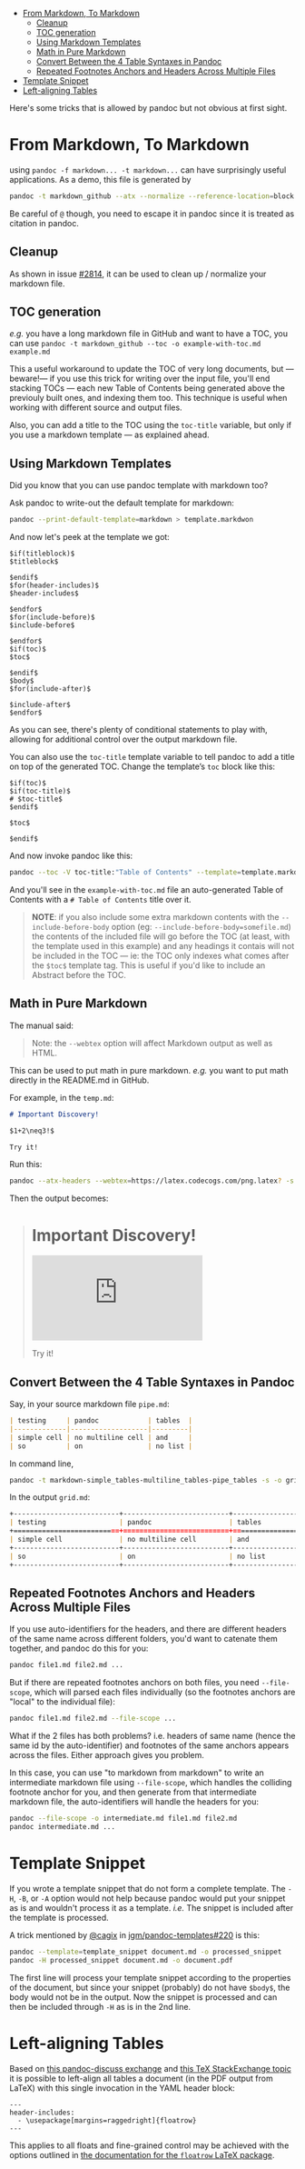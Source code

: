 -   [From Markdown, To Markdown](#from-markdown-to-markdown)
    -   [Cleanup](#cleanup)
    -   [TOC generation](#toc-generation)
    -   [Using Markdown Templates](#using-markdown-templates)
    -   [Math in Pure Markdown](#math-in-pure-markdown)
    -   [Convert Between the 4 Table Syntaxes in Pandoc](#convert-between-the-4-table-syntaxes-in-pandoc)
    -   [Repeated Footnotes Anchors and Headers Across Multiple Files](#repeated-footnotes-anchors-and-headers-across-multiple-files)
-   [Template Snippet](#template-snippet)
-   [Left-aligning Tables](#left-aligning-tables)

Here's some tricks that is allowed by pandoc but not obvious at first sight.

# From Markdown, To Markdown

using `pandoc -f markdown... -t markdown...` can have surprisingly useful applications. As a demo, this file is generated by

``` bash
pandoc -t markdown_github --atx --normalize --reference-location=block --toc -s -o temp-github.md temp.md
```

Be careful of `@` though, you need to escape it in pandoc since it is treated as citation in pandoc.

## Cleanup

As shown in issue [\#2814](https://github.com/jgm/pandoc/issues/2814), it can be used to clean up / normalize your markdown file.

## TOC generation

*e.g.* you have a long markdown file in GitHub and want to have a TOC, you can use `pandoc -t markdown_github --toc -o example-with-toc.md example.md`

This a useful workaround to update the TOC of very long documents, but —beware!— if you use this trick for writing over the input file, you'll end stacking TOCs — each new Table of Contents being generated above the previouly built ones, and indexing them too. This technique is useful when working with different source and output files.

Also, you can add a title to the TOC using the `toc-title` variable, but only if you use a markdown template — as explained ahead.

## Using Markdown Templates
 
Did you know that you can use pandoc template with markdown too?

Ask pandoc to write-out the default template for markdown:

``` bash
pandoc --print-default-template=markdown > template.markdwon
```

And now let's peek at the template we got:

```
$if(titleblock)$
$titleblock$

$endif$
$for(header-includes)$
$header-includes$

$endfor$
$for(include-before)$
$include-before$

$endfor$
$if(toc)$
$toc$

$endif$
$body$
$for(include-after)$

$include-after$
$endfor$
```

As you can see, there's plenty of conditional statements to play with, allowing for additional control over the output markdown file.

You can also use the `toc-title` template variable to tell pandoc to add a title on top of the generated TOC. Change the template’s `toc` block like this:

```
$if(toc)$
$if(toc-title)$
# $toc-title$
$endif$

$toc$

$endif$
```

And now invoke pandoc like this:

``` bash
pandoc --toc -V toc-title:"Table of Contents" --template=template.markdown -o example-with-toc.md example.md
```

And you'll see in the `example-with-toc.md` file an auto-generated Table of Contents with a `# Table of Contents` title over it.

> **NOTE**: if you also include some extra markdown contents with the `--include-before-body` option (eg: `--include-before-body=somefile.md`) the contents of the included file will go before the TOC (at least, with the template used in this example) and any headings it contais will not be included in the TOC — ie: the TOC only indexes what comes after the `$toc$` template tag. This is useful if you'd like to include an Abstract before the TOC.

## Math in Pure Markdown

The manual said:

> Note: the `--webtex` option will affect Markdown output as well as HTML.

This can be used to put math in pure markdown. *e.g.* you want to put math directly in the README.md in GitHub.

For example, in the `temp.md`:

``` markdown
# Important Discovery!

$1+2\neq3!$

Try it!
```

Run this:

``` bash
pandoc --atx-headers --webtex=https://latex.codecogs.com/png.latex? -s -o temp-codecogs.md temp.md
```

Then the output becomes:

> # Important Discovery!
>
> ![1+2\\neq3!](https://latex.codecogs.com/png.latex?1%2B2%5Cneq3%21 "1+2\neq3!")
>
> Try it!

## Convert Between the 4 Table Syntaxes in Pandoc

Say, in your source markdown file `pipe.md`:

``` markdown
| testing     | pandoc            | tables  |
|-------------|-------------------|---------|
| simple cell | no multiline cell | and     |
| so          | on                | no list |
```

In command line,

``` bash
pandoc -t markdown-simple_tables-multiline_tables-pipe_tables -s -o grid.md pipe.md
```

In the output `grid.md`:

``` markdown
+--------------------------+--------------------------+--------------------------+
| testing                  | pandoc                   | tables                   |
+==========================+==========================+==========================+
| simple cell              | no multiline cell        | and                      |
+--------------------------+--------------------------+--------------------------+
| so                       | on                       | no list                  |
+--------------------------+--------------------------+--------------------------+
```

## Repeated Footnotes Anchors and Headers Across Multiple Files

If you use auto-identifiers for the headers, and there are different headers of the same name across different folders, you'd want to catenate them together, and pandoc do this for you:

``` bash
pandoc file1.md file2.md ...
```

But if there are repeated footnotes anchors on both files, you need `--file-scope`, which will parsed each files individually (so the footnotes anchors are "local" to the individual file):

``` bash
pandoc file1.md file2.md --file-scope ...
```

What if the 2 files has both problems? i.e. headers of same name (hence the same id by the auto-identifier) and footnotes of the same anchors appears across the files. Either approach gives you problem.

In this case, you can use "to markdown from markdown" to write an intermediate markdown file using `--file-scope`, which handles the colliding footnote anchor for you, and then generate from that intermediate markdown file, the auto-identifiers will handle the headers for you:

``` bash
pandoc --file-scope -o intermediate.md file1.md file2.md
pandoc intermediate.md ...
```

# Template Snippet

If you wrote a template snippet that do not form a complete template. The `-H`, `-B`, or `-A` option would not help because pandoc would put your snippet as is and wouldn't process it as a template. *i.e.* The snippet is included after the template is processed.

A trick mentioned by [@cagix](https://github.com/cagix) in [jgm/pandoc-templates\#220](https://github.com/jgm/pandoc-templates/issues/220) is this:

``` bash
pandoc --template=template_snippet document.md -o processed_snippet
pandoc -H processed_snippet document.md -o document.pdf
```

The first line will process your template snippet according to the properties of the document, but since your snippet (probably) do not have `$body$`, the body would not be in the output. Now the snippet is processed and can then be included through `-H` as is in the 2nd line.

# Left-aligning Tables

Based on [this pandoc-discuss exchange](https://groups.google.com/forum/#!topic/pandoc-discuss/pmiw78NvZl4) and [this TeX StackExchange topic](http://tex.stackexchange.com/questions/6456/set-a-global-policy-for-floats-positioning) it is possible to left-align all tables a document (in the PDF output from LaTeX) with this single invocation in the YAML header block:
```
---
header-includes:
  - \usepackage[margins=raggedright]{floatrow}
---
```
This applies to all floats and fine-grained control may be achieved with the options outlined in [the documentation for the `floatrow` LaTeX package](http://mirrors.ctan.org/macros/latex/contrib/floatrow/floatrow.pdf).